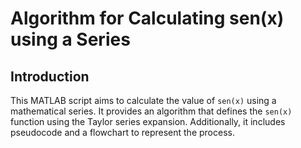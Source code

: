 # Algorithm for Calculating sen(x) using a Series

## Introduction

This MATLAB script aims to calculate the value of `sen(x)` using a mathematical series. It provides an algorithm that defines the `sen(x)` function using the Taylor series expansion. Additionally, it includes pseudocode and a flowchart to represent the process.
